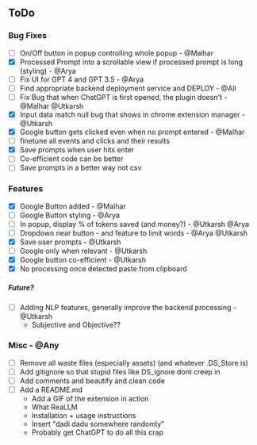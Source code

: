 ## ToDo

### Bug Fixes
- [ ] On/Off button in popup controlling whole popup - @Malhar
- [x] Processed Prompt into a scrollable view if processed prompt is long (styling) - @Arya
- [ ] Fix UI for GPT 4 and GPT 3.5 - @Arya
- [ ] Find appropriate backend deployment service and DEPLOY - @All
- [ ] Fix Bug that when ChatGPT is first opened, the plugin doesn't - @Malhar @Utkarsh
- [x] Input data match null bug that shows in chrome extension manager - @Utkarsh
- [x] Google button gets clicked even when no prompt entered - @Malhar
- [ ] finetune all events and clicks and their results
- [x] Save prompts when user hits enter
- [ ] Co-efficient code can be better
- [ ] Save prompts in a better way not csv

### Features
- [x] Google Button added - @Malhar
- [ ] Google Button styling - @Arya
- [ ] In popup, display % of tokens saved (and money?) - @Utkarsh @Arya
- [ ] Dropdown near button - and feature to limit words - @Arya @Utkarsh
- [x] Save user prompts - @Utkarsh
- [ ] Google only when relevant - @Utkarsh
- [x] Google button co-efficient - @Utkarsh
- [x] No processing once detected paste from clipboard

##### Future?
- [ ] Adding NLP features, generally improve the backend processing - @Utkarsh
    * Subjective and Objective??

### Misc - @Any
- [ ] Remove all waste files (especially assets) (and whatever .DS_Store is)
- [ ] Add gitignore so that stupid files like DS_ignore dont creep in
- [ ] Add comments and beautify and clean code
- [ ] Add a README.md
    * Add a GIF of the extension in action
    * What ReaLLM
    * Installation + usage instructions
    * Insert "dadi dadu somewhere randomly"
    * Probably get ChatGPT to do all this crap
